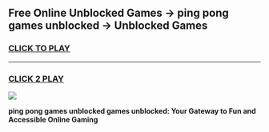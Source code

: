 
## Free Online Unblocked Games → ping pong games unblocked → Unblocked Games
<h3>
<a href="https://premium.freeplayer.one?title=ping_pong_games_unblocked&ref=21F">CLICK TO PLAY</a></h3>
<hr>

<h3>
<a href="https://premium.freeplayer.one?title=ping_pong_games_unblocked&ref=21F">CLICK 2 PLAY</a>
  
</h3>

<a href="https://premium.freeplayer.one?title=ping_pong_games_unblocked&ref=21F/"><img src="https://clearcache.store/games.png"></a>


**ping pong games unblocked games unblocked: Your Gateway to Fun and Accessible Online Gaming**
